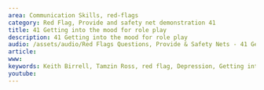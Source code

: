 ```yaml
---
area: Communication Skills, red-flags
category: Red Flag, Provide and safety net demonstration 41
title: 41 Getting into the mood for role play
description: 41 Getting into the mood for role play
audio: /assets/audio/Red Flags Questions, Provide & Safety Nets - 41 Getting into the mood for role play - MQ.mp3
article: 
www: 
keywords: Keith Birrell, Tamzin Ross, red flag, Depression, Getting into the mood for role play
youtube: 
--- 
```

